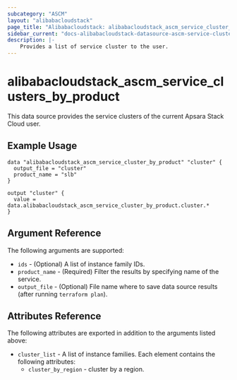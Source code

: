 ```yaml
---
subcategory: "ASCM"
layout: "alibabacloudstack"
page_title: "Alibabacloudstack: alibabacloudstack_ascm_service_cluster_by_product"
sidebar_current: "docs-alibabacloudstack-datasource-ascm-service-clusters-by-product"
description: |-
    Provides a list of service cluster to the user.
---
```


# alibabacloudstack\_ascm_service_clusters_by_product

This data source provides the service clusters of the current Apsara Stack Cloud user.

## Example Usage

```
data "alibabacloudstack_ascm_service_cluster_by_product" "cluster" {
  output_file = "cluster"
  product_name = "slb"
}

output "cluster" {
  value = data.alibabacloudstack_ascm_service_cluster_by_product.cluster.*
}
```

## Argument Reference

The following arguments are supported:

* `ids` - (Optional) A list of instance family IDs.
* `product_name` - (Required) Filter the results by specifying name of the service.
* `output_file` - (Optional) File name where to save data source results (after running `terraform plan`).

## Attributes Reference

The following attributes are exported in addition to the arguments listed above:

* `cluster_list` - A list of instance families. Each element contains the following attributes:
    * `cluster_by_region` - cluster by a region.
